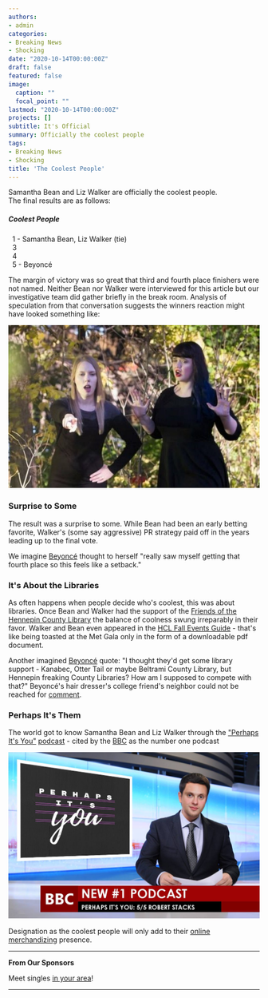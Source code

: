 ```yaml
---
authors:
- admin
categories:
- Breaking News
- Shocking
date: "2020-10-14T00:00:00Z"
draft: false
featured: false
image:
  caption: ""
  focal_point: ""
lastmod: "2020-10-14T00:00:00Z"
projects: []
subtitle: It's Official
summary: Officially the coolest people
tags:
- Breaking News
- Shocking
title: 'The Coolest People'
---
```


Samantha Bean and Liz Walker are officially the coolest people.  
The final results are as follows:

##### Coolest People
&nbsp;&nbsp;1 -  Samantha Bean, Liz Walker (tie)  
&nbsp;&nbsp;3  
&nbsp;&nbsp;4  
&nbsp;&nbsp;5 - Beyoncé

The margin of victory was so great that third and fourth place finishers were not named. Neither Bean nor Walker were interviewed for this article but our investigative team did gather briefly in the break room. Analysis of speculation from that conversation suggests the winners reaction might have looked something like:

![Reaction](./reaction.jpg)

### Surprise to Some
The result was a surprise to some. While Bean had been an early betting favorite, Walker's (some say aggressive) PR strategy paid off in the years leading up to the final vote.

We imagine [Beyoncé](https://en.wikipedia.org/wiki/Beyonc%C3%A9) thought to herself "really saw myself getting that fourth place so this feels like a setback."

### It's About the Libraries
As often happens when people decide who's coolest, this was about libraries. Once Bean and Walker had the support of the [Friends of the Hennepin County Library](https://www.supporthclib.org/meet-our-library-fundraisers) the balance of coolness swung irreparably in their favor. Walker and Bean even appeared in the [HCL Fall Events Guide](https://www.supporthclib.org/2020-fall-events-guide) - that's like being toasted at the Met Gala only in the form of a downloadable pdf document.

Another imagined [Beyoncé](https://en.wikipedia.org/wiki/Popular_music) quote: "I thought they'd get some library support - Kanabec, Otter Tail or maybe Beltrami County Library, but Hennepin freaking County Libraries? How am I supposed to compete with that?" Beyoncé's hair dresser's college friend's neighbor could not be reached for [comment](https://en.wikipedia.org/wiki/Topic_and_comment).

### Perhaps It's Them
The world got to know Samantha Bean and Liz Walker through the ["Perhaps It's You"](https://perhapsitsyou.wordpress.com/) [podcast](https://podcasts.apple.com/us/podcast/perhaps-its-you/id1279107395) - cited by the [BBC](https://www.bbc.com/) as the number one podcast

![BBC Report](./report.jpg)

Designation as the coolest people will only add to their [online merchandizing](https://teespring.com/stores/my-store-piy) presence.

---
**From Our Sponsors**

Meet singles [in your area](https://en.wikipedia.org/wiki/Rickrolling#/)!

---
